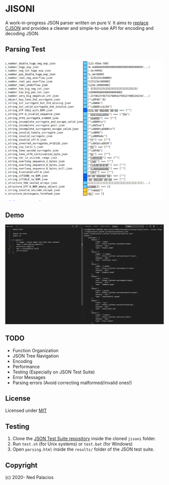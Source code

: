 # JISONI
A work-in-progress JSON parser written on pure V. It aims to [replace CJSON](https://github.com/vlang/v/issues/309) and provides a cleaner and simple-to-use API for encoding and decoding JSON.

## Parsing Test
![parsing test](parsing_test.png)

## Demo
![demo](demo.png)

## TODO
- Function Organization
- JSON Tree Navigation
- Encoding
- Performance
- Testing (Especially on JSON Test Suite)
- Error Messages
- Parsing errors (Avoid correcting malformed/invalid ones!)

## License
Licensed under [MIT](LICENSE)

## Testing
1. Clone the [JSON Test Suite repository](https://github.com/nst/JSONTestSuite) inside the cloned `jisoni` folder.
2. Run `test.sh` (for Unix systems) or `test.bat` (for Windows)
3. Open `parsing.html` inside the `results/` folder of the JSON test suite. 

## Copyright
(c) 2020- Ned Palacios